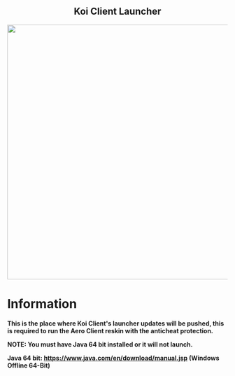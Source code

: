 <h2 align="center">Koi Client Launcher</h2>

<p align="center">
    <img src="https://imgur.com/Q14sWX3" width="900" height="582"/>
</p>

# Information

**This is the place where Koi Client's launcher updates will be pushed, this is required to run the Aero Client reskin with the anticheat protection.**

**NOTE: You must have Java 64 bit installed or it will not launch.**

**Java 64 bit: https://www.java.com/en/download/manual.jsp (Windows Offline 64-Bit)**
